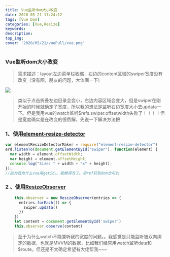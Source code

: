 ```yaml
---
title: Vue监听dom大小改变
date: 2020-05-21 17:24:12
tags: [Vue Dom]
categories: [Vue,Resize]
keywords:
description:
top_img:
cover: '2020/05/21/vuePull/vue.png'
---
```

### Vue监听dom大小改变
> 需求描述：layout左边菜单栏收缩，右边的content区域的swiper宽度没有改变（没有图，朋友的问题，大体画一下）

![](C:\Users\ljk\Desktop\图片1.png)

> 类似于点击折叠左边目录会变小，右边内容区域会变大，但是swiper在刚开始的时候就确定了宽度，所以我的想法是监听右边宽度大小去updata一下。但是我用vue的watch监听$refs.swiper.offsetwidth失败了！！！！但是宽度确实是在改变的很费解，先说一下解决方法把

### 1、使用[element-resize-detector](https://github.com/wnr/element-resize-detector)

```js
var elementResizeDetectorMaker = require("element-resize-detector")
erd.listenTo(document.getElementById("swiper"), function(element) {
  var width = element.offsetWidth;
  var height = element.offsetHeight;
  console.log("Size: " + width + "x" + height);
});
//别为我为什么vue用getid。。我懒得改了。用ref获取dom也可以
```

### 2 、使用[ResizeObserver](https://developer.mozilla.org/zh-CN/docs/Web/API/ResizeObserver)

```js
    this.observer = new ResizeObserver(entries => {
      entries.forEach(() => {
        swiper.updata()
      })
    })
    let content = document.getElementById('swiper')
    this.observer.observe(content)
```

>至于为什么watch不能兼听我的宽度的问题。。我感觉是只能监听被双向绑定的数据，也就是MVVM的数据，比如我们经常用watch监听data和$route。但还是不太确定希望有大佬帮我~~~

